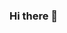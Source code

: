 ### Hi there 👋

<!--
**irfanfadhullah/irfanfadhullah** is a ✨ _special_ ✨ repository because its `README.md` (this file) appears on your GitHub profile.

Here are some ideas to get you started:

- 🔭 I’m a Fresh Graduate
- 🌱 I’m currently learning Data Science, Machine Learning and Deep Learning
- 👯 I’m looking to collaborate on Project about my interest DS/ML/DL and for the job
- 💬 Ask me about anything or my interest
- 📫 How to reach me: https://www.linkedin.com/in/muhamad-irfan-fadhullah/
-->
